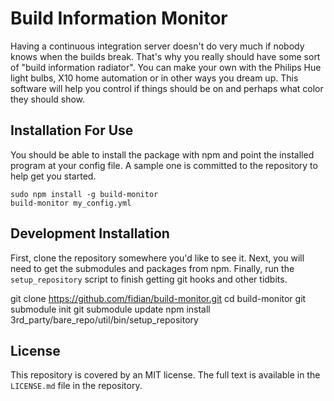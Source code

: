 Build Information Monitor
=========================

Having a continuous integration server doesn't do very much if nobody knows when the builds break.  That's why you really should have some sort of "build information radiator".  You can make your own with the Philips Hue light bulbs, X10 home automation or in other ways you dream up.  This software will help you control if things should be on and perhaps what color they should show.

Installation For Use
--------------------

You should be able to install the package with npm and point the installed program at your config file.  A sample one is committed to the repository to help get you started.

    sudo npm install -g build-monitor
	build-monitor my_config.yml

Development Installation
------------------------

First, clone the repository somewhere you'd like to see it.  Next, you will need to get the submodules and packages from npm.  Finally, run the `setup_repository` script to finish getting git hooks and other tidbits.

   git clone https://github.com/fidian/build-monitor.git
   cd build-monitor
   git submodule init
   git submodule update
   npm install
   3rd_party/bare_repo/util/bin/setup_repository

License
-------

This repository is covered by an MIT license.  The full text is available in the `LICENSE.md` file in the repository.
